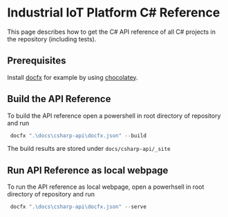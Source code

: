 # Industrial IoT Platform C# Reference

This page describes how to get the C# API reference of all C# projects in the repository (including tests).

## Prerequisites 

Install [docfx](https://dotnet.github.io/docfx/) for example by using [chocolatey](https://chocolatey.org/).

## Build the API Reference

To build the API reference open a powershell in root directory of repository and run
```powershell
 docfx ".\docs\csharp-api\docfx.json" --build
```

The build results are stored under `docs/csharp-api/_site`

## Run API Reference as local webpage

To run the API reference as local webpage, open a powerhsell in root directory of repository and run
```powershell
 docfx ".\docs\csharp-api\docfx.json" --serve
```

